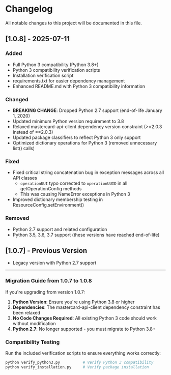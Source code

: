 # Changelog

All notable changes to this project will be documented in this file.

## [1.0.8] - 2025-07-11

### Added
- Full Python 3 compatibility (Python 3.8+)
- Python 3 compatibility verification scripts
- Installation verification script
- requirements.txt for easier dependency management
- Enhanced README.md with Python 3 compatibility information

### Changed
- **BREAKING CHANGE**: Dropped Python 2.7 support (end-of-life January 1, 2020)
- Updated minimum Python version requirement to 3.8
- Relaxed mastercard-api-client dependency version constraint (>=2.0.3 instead of ==2.0.3)
- Updated package classifiers to reflect Python 3 only support
- Optimized dictionary operations for Python 3 (removed unnecessary list() calls)

### Fixed
- Fixed critical string concatenation bug in exception messages across all API classes
  - `operationUUI` typo corrected to `operationUUID` in all getOperationConfig methods
  - This was causing NameError exceptions in Python 3
- Improved dictionary membership testing in ResourceConfig.setEnvironment()

### Removed
- Python 2.7 support and related configuration
- Python 3.5, 3.6, 3.7 support (these versions have reached end-of-life)

## [1.0.7] - Previous Version
- Legacy version with Python 2.7 support

---

### Migration Guide from 1.0.7 to 1.0.8

If you're upgrading from version 1.0.7:

1. **Python Version**: Ensure you're using Python 3.8 or higher
2. **Dependencies**: The mastercard-api-client dependency constraint has been relaxed
3. **No Code Changes Required**: All existing Python 3 code should work without modification
4. **Python 2.7**: No longer supported - you must migrate to Python 3.8+

### Compatibility Testing

Run the included verification scripts to ensure everything works correctly:

```bash
python verify_python3.py          # Verify Python 3 compatibility
python verify_installation.py     # Verify package installation
```
